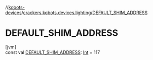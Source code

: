 //[kobots-devices](../../index.md)/[crackers.kobots.devices.lighting](index.md)/[DEFAULT_SHIM_ADDRESS](-d-e-f-a-u-l-t_-s-h-i-m_-a-d-d-r-e-s-s.md)

# DEFAULT_SHIM_ADDRESS

[jvm]\
const val [DEFAULT_SHIM_ADDRESS](-d-e-f-a-u-l-t_-s-h-i-m_-a-d-d-r-e-s-s.md): [Int](https://kotlinlang.org/api/latest/jvm/stdlib/kotlin/-int/index.html) = 117

